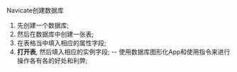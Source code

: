 Navicate创建数据库
1. 先创建一个数据库;
2. 然后在数据库中创建一张表;
3. 在表格当中填入相应的属性字段;
4. **打开表**, 然后填入相应的实例字段;
-- 使用数据库图形化App和使用指令来进行操作各有各的好处和利弊;

